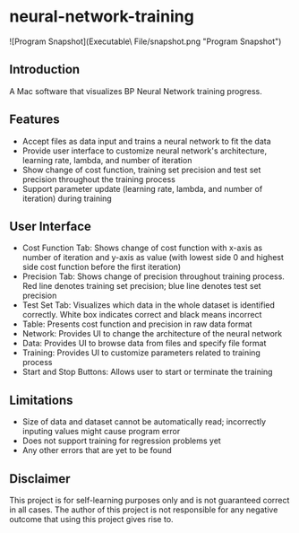 # neural-network-training

![Program Snapshot](Executable\ File/snapshot.png "Program Snapshot")

## Introduction
A Mac software that visualizes BP Neural Network training progress.

## Features
* Accept files as data input and trains a neural network to fit the data
* Provide user interface to customize neural network's architecture, learning rate, lambda, and number of iteration
* Show change of cost function, training set precision and test set precision throughout the training process  
* Support parameter update (learning rate, lambda, and number of iteration) during training  

## User Interface
* Cost Function Tab: Shows change of cost function with x-axis as number of iteration and y-axis as value (with lowest side 0 and highest side cost function before the first iteration)  
* Precision Tab: Shows change of precision throughout training process. Red line denotes training set precision; blue line denotes test set precision  
* Test Set Tab: Visualizes which data in the whole dataset is identified correctly. White box indicates correct and black means incorrect  
* Table: Presents cost function and precision in raw data format  
* Network: Provides UI to change the architecture of the neural network  
* Data: Provides UI to browse data from files and specify file format  
* Training: Provides UI to customize parameters related to training process  
* Start and Stop Buttons: Allows user to start or terminate the training

## Limitations
* Size of data and dataset cannot be automatically read; incorrectly inputing values might cause program error  
* Does not support training for regression problems yet  
* Any other errors that are yet to be found  

## Disclaimer
This project is for self-learning purposes only and is not guaranteed correct in all cases. The author of this project is not responsible for any negative outcome that using this project gives rise to.
